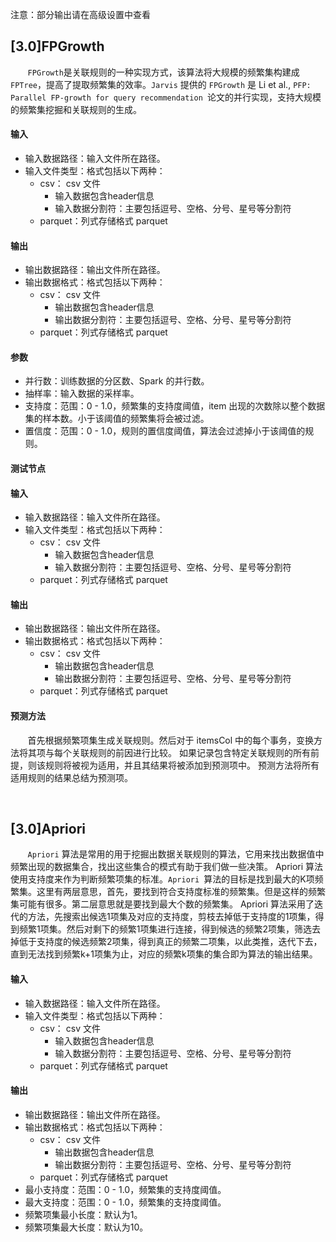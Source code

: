 
注意：部分输出请在高级设置中查看

## [3.0]FPGrowth
&nbsp;&nbsp;&nbsp;&nbsp;&nbsp;&nbsp;&nbsp;`FPGrowth`是关联规则的一种实现方式，该算法将大规模的频繁集构建成`FPTree`，提高了提取频繁集的效率。`Jarvis` 提供的 `FPGrowth` 是 Li et al., `PFP: Parallel FP-growth for query recommendation `论文的并行实现，支持大规模的频繁集挖掘和关联规则的生成。


#### 输入
  - 输入数据路径：输入文件所在路径。
  - 输入文件类型：格式包括以下两种：
    - csv： csv 文件
      - 输入数据包含header信息
      - 输入数据分割符：主要包括逗号、空格、分号、星号等分割符
    - parquet：列式存储格式 parquet
    
#### 输出
  - 输出数据路径：输出文件所在路径。
  - 输出数据格式：格式包括以下两种：
    - csv： csv 文件
      - 输出数据包含header信息
      - 输出数据分割符：主要包括逗号、空格、分号、星号等分割符
    - parquet：列式存储格式 parquet

#### 参数
  - 并行数：训练数据的分区数、Spark 的并行数。
  - 抽样率：输入数据的采样率。
  - 支持度：范围：0 - 1.0，频繁集的支持度阈值，item 出现的次数除以整个数据集的样本数。小于该阈值的频繁集将会被过滤。
  - 置信度：范围：0 - 1.0，规则的置信度阈值，算法会过滤掉小于该阈值的规则。


#### 测试节点
#### 输入
   - 输入数据路径：输入文件所在路径。
   - 输入文件类型：格式包括以下两种：
     - csv： csv 文件
       - 输入数据包含header信息
       - 输入数据分割符：主要包括逗号、空格、分号、星号等分割符
     - parquet：列式存储格式 parquet
     
#### 输出
   - 输出数据路径：输出文件所在路径。
   - 输出数据格式：格式包括以下两种：
     - csv： csv 文件
       - 输出数据包含header信息
       - 输出数据分割符：主要包括逗号、空格、分号、星号等分割符
     - parquet：列式存储格式 parquet
     
#### 预测方法
  &nbsp;&nbsp;&nbsp;&nbsp;&nbsp;&nbsp;&nbsp;首先根据频繁项集生成关联规则。然后对于 itemsCol 中的每个事务，变换方法将其项与每个关联规则的前因进行比较。 如果记录包含特定关联规则的所有前提，则该规则将被视为适用，并且其结果将被添加到预测项中。 预测方法将所有适用规则的结果总结为预测项。
      
  ​    
##  [3.0]Apriori
&nbsp;&nbsp;&nbsp;&nbsp;&nbsp;&nbsp;&nbsp;`Apriori` 算法是常用的用于挖掘出数据关联规则的算法，它用来找出数据值中频繁出现的数据集合，找出这些集合的模式有助于我们做一些决策。
Apriori 算法使用支持度来作为判断频繁项集的标准。`Apriori `算法的目标是找到最大的K项频繁集。这里有两层意思，首先，要找到符合支持度标准的频繁集。但是这样的频繁集可能有很多。第二层意思就是要找到最大个数的频繁集。
Apriori 算法采用了迭代的方法，先搜索出候选1项集及对应的支持度，剪枝去掉低于支持度的1项集，得到频繁1项集。然后对剩下的频繁1项集进行连接，得到候选的频繁2项集，筛选去掉低于支持度的候选频繁2项集，得到真正的频繁二项集，以此类推，迭代下去，直到无法找到频繁k+1项集为止，对应的频繁k项集的集合即为算法的输出结果。


#### 输入
  - 输入数据路径：输入文件所在路径。
  - 输入文件类型：格式包括以下两种：
    - csv： csv 文件
      - 输入数据包含header信息
      - 输入数据分割符：主要包括逗号、空格、分号、星号等分割符
    - parquet：列式存储格式 parquet
    
#### 输出
  - 输出数据路径：输出文件所在路径。
  - 输出数据格式：格式包括以下两种：
    - csv： csv 文件
      - 输出数据包含header信息
      - 输出数据分割符：主要包括逗号、空格、分号、星号等分割符
    - parquet：列式存储格式 parquet
  - 最小支持度：范围：0 - 1.0，频繁集的支持度阈值。
  - 最大支持度：范围：0 - 1.0，频繁集的支持度阈值。
  - 频繁项集最小长度：默认为1。
  - 频繁项集最大长度：默认为10。

